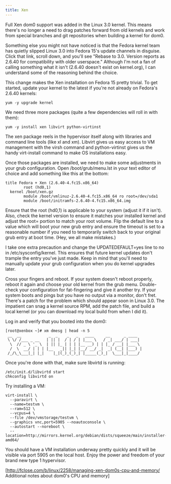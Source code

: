 ```yaml
---
title: Xen
---
```


Full Xen dom0 support was added in the Linux 3.0 kernel. This means there's no
longer a need to drag patches forward from old kernels and work from special
branches and git repositories when building a kernel for dom0.

Something else you might not have noticed is that the Fedora kernel team has
quietly slipped Linux 3.0 into Fedora 15's update channels in disguise. Click
that link, scroll down, and you'll see "Rebase to 3.0. Version reports as
2.6.40 for compatibility with older userspace." Although I'm not a fan of
calling something what it isn't (2.6.40 doesn't exist on kernel.org), I can
understand some of the reasoning behind the choice.

This change makes the Xen installation on Fedora 15 pretty trivial. To get
started, update your kernel to the latest if you're not already on Fedora's
2.6.40 kernels:

```
yum -y upgrade kernel
```

We need three more packages (quite a few dependencies will roll in with them):

```
yum -y install xen libvirt python-virtinst
```

The xen package reels in the hypervisor itself along with libraries and command
line tools (like xl and xm). Libvirt gives us easy access to VM management with
the virsh command and python-virtinst gives us the handy virt-install command
to make OS installations easy.

Once those packages are installed, we need to make some adjustments in your
grub configuration. Open /boot/grub/menu.lst in your text editor of choice and
add something like this at the bottom:

```
title Fedora + Xen (2.6.40-4.fc15.x86_64)
        root (hd0,1)
  kernel /boot/xen.gz
        module /boot/vmlinuz-2.6.40-4.fc15.x86_64 ro root=/dev/sda1
        module /boot/initramfs-2.6.40-4.fc15.x86_64.img
```

Ensure that the root (hd0,1) is applicable to your system (adjust it if it
isn't). Also, check the kernel version to ensure it matches your installed
kernel and adjust the root= portion to match your root volume. Flip the default
line to a value which will boot your new grub entry and ensure the timeout is
set to a reasonable number if you need to temporarily switch back to your
original grub entry at boot time. (Hey, we all make mistakes.)

I take one extra precaution and change the UPDATEDEFAULT=yes line to no in
/etc/sysconfig/kernel. This ensures that future kernel updates don't trample
the entry you've just made. Keep in mind that you'll need to manually update
your grub configuration when you do kernel upgrades later.

Cross your fingers and reboot. If your system doesn't reboot properly, reboot
it again and choose your old kernel from the grub menu. Double-check your
configuration for fat-fingering and give it another try. If your system boots
and pings but you have no output via a monitor, don't fret. There's a patch for
the problem which should appear soon in Linux 3.0. The impatient can snag a
kernel source RPM, add the patch file, and build a local kernel (or you can
download my local build from when I did it).

Log in and verify that you booted into the dom0:

```
[root@xenbox ~]# xm dmesg | head -n 5
 __  __            _  _    _   _   ____     __      _ ____  
 \ \/ /___ _ __   | || |  / | / | |___ \   / _| ___/ | ___| 
  \  // _ \ '_ \  | || |_ | | | |__ __) | | |_ / __| |___ \ 
  /  \  __/ | | | |__   _|| |_| |__/ __/ _|  _| (__| |___) |
 /_/\_\___|_| |_|    |_|(_)_(_)_| |_____(_)_|  \___|_|____/
```

Once you're done with that, make sure libvirtd is running:

```
/etc/init.d/libvirtd start
chkconfig libvirtd on
```

Try installing a VM:

```
virt-install \
  --paravirt \
  --name=testvm \
  --ram=512 \
  --vcpus=4 \
  --file /dev/vmstorage/testvm \
  --graphics vnc,port=5905 --noautoconsole \
  --autostart --noreboot \
  --location=http://mirrors.kernel.org/debian/dists/squeeze/main/installer-amd64/
```

You should have a VM installation underway pretty quickly and it will be
visible via port 5905 on the local host. Enjoy the power and freedom of your
brand new type 1 hypervisor.

[http://fclose.com/b/linux/2258/managing-xen-dom0s-cpu-and-memory/ Additional notes about dom0's CPU and memory]

